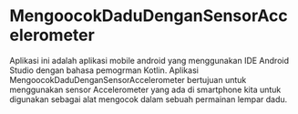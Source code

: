 # MengoocokDaduDenganSensorAccelerometer

Aplikasi ini adalah aplikasi mobile android yang menggunakan IDE Android Studio dengan bahasa pemogrman Kotlin.
Aplikasi MengoocokDaduDenganSensorAccelerometer bertujuan untuk menggunakan sensor Accelerometer yang ada di smartphone kita
untuk digunakan sebagai alat mengocok dalam sebuah permainan lempar dadu.
